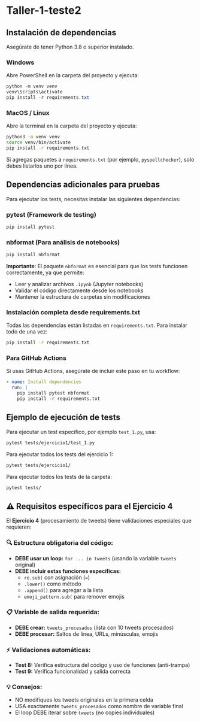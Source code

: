 # Taller-1-teste2

## Instalación de dependencias

Asegúrate de tener Python 3.8 o superior instalado.

### Windows

Abre PowerShell en la carpeta del proyecto y ejecuta:

```powershell
python -m venv venv
venv\Scripts\activate
pip install -r requirements.txt
```

### MacOS / Linux 

Abre la terminal en la carpeta del proyecto y ejecuta:

```bash
python3 -m venv venv
source venv/bin/activate
pip install -r requirements.txt
```

Si agregas paquetes a `requirements.txt` (por ejemplo, `pyspellchecker`), solo debes listarlos uno por línea.

## Dependencias adicionales para pruebas

Para ejecutar los tests, necesitas instalar las siguientes dependencias:

### pytest (Framework de testing)
```bash
pip install pytest
```

### nbformat (Para análisis de notebooks)
```bash
pip install nbformat
```

**Importante**: El paquete `nbformat` es esencial para que los tests funcionen correctamente, ya que permite:
- Leer y analizar archivos `.ipynb` (Jupyter notebooks)
- Validar el código directamente desde los notebooks
- Mantener la estructura de carpetas sin modificaciones

### Instalación completa desde requirements.txt

Todas las dependencias están listadas en `requirements.txt`. Para instalar todo de una vez:

```bash
pip install -r requirements.txt
```

### Para GitHub Actions

Si usas GitHub Actions, asegúrate de incluir este paso en tu workflow:

```yaml
- name: Install dependencies
  run: |
    pip install pytest nbformat
    pip install -r requirements.txt
```

## Ejemplo de ejecución de tests 

Para ejecutar un test específico, por ejemplo `test_1.py`, usa:

```bash
pytest tests/ejercicio1/test_1.py
```

Para ejecutar todos los tests del ejercicio 1:

```bash
pytest tests/ejercicio1/
```

Para ejecutar todos los tests de la carpeta:

```bash
pytest tests/
```

## ⚠️ Requisitos específicos para el Ejercicio 4

El **Ejercicio 4** (procesamiento de tweets) tiene validaciones especiales que requieren:

### 🔍 **Estructura obligatoria del código:**
- **DEBE usar un loop:** `for ... in tweets` (usando la variable `tweets` original)
- **DEBE incluir estas funciones específicas:**
  - `re.sub(` con asignación (`=`)
  - `.lower()` como método
  - `.append()` para agregar a la lista
  - `emoji_pattern.sub(` para remover emojis

### 📋 **Variable de salida requerida:**
- **DEBE crear:** `tweets_procesados` (lista con 10 tweets procesados)
- **DEBE procesar:** Saltos de línea, URLs, minúsculas, emojis

### ⚡ **Validaciones automáticas:**
- **Test 8:** Verifica estructura del código y uso de funciones (anti-trampa)
- **Test 9:** Verifica funcionalidad y salida correcta

### 💡 **Consejos:**
- NO modifiques los tweets originales en la primera celda
- USA exactamente `tweets_procesados` como nombre de variable final
- El loop DEBE iterar sobre `tweets` (no copies individuales)

